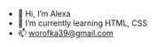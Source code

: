 - 👋 Hi, I’m Alexa
- 🌱 I’m currently learning HTML, CSS
- 📫  worofka39@gmail.com

<!---
Woralead/Woralead is a ✨ special ✨ repository because its `README.md` (this file) appears on your GitHub profile.
You can click the Preview link to take a look at your changes.
--->
